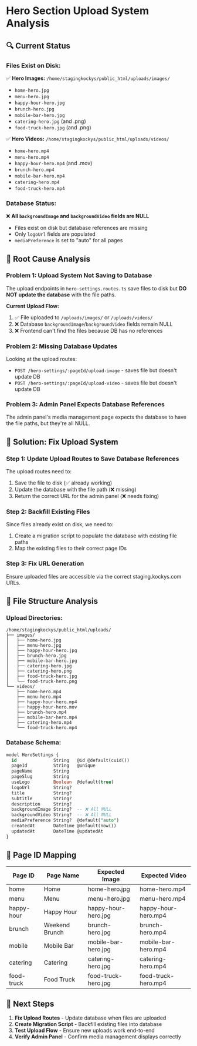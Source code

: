 # Hero Section Upload System Analysis

## 🔍 **Current Status**

### **Files Exist on Disk:**
✅ **Hero Images:** `/home/stagingkockys/public_html/uploads/images/`
- `home-hero.jpg`
- `menu-hero.jpg` 
- `happy-hour-hero.jpg`
- `brunch-hero.jpg`
- `mobile-bar-hero.jpg`
- `catering-hero.jpg` (and .png)
- `food-truck-hero.jpg` (and .png)

✅ **Hero Videos:** `/home/stagingkockys/public_html/uploads/videos/`
- `home-hero.mp4`
- `menu-hero.mp4`
- `happy-hour-hero.mp4` (and .mov)
- `brunch-hero.mp4`
- `mobile-bar-hero.mp4`
- `catering-hero.mp4`
- `food-truck-hero.mp4`

### **Database Status:**
❌ **All `backgroundImage` and `backgroundVideo` fields are NULL**
- Files exist on disk but database references are missing
- Only `logoUrl` fields are populated
- `mediaPreference` is set to "auto" for all pages

## 🚨 **Root Cause Analysis**

### **Problem 1: Upload System Not Saving to Database**
The upload endpoints in `hero-settings.routes.ts` save files to disk but **DO NOT update the database** with the file paths.

**Current Upload Flow:**
1. ✅ File uploaded to `/uploads/images/` or `/uploads/videos/`
2. ❌ Database `backgroundImage`/`backgroundVideo` fields remain NULL
3. ❌ Frontend can't find the files because DB has no references

### **Problem 2: Missing Database Updates**
Looking at the upload routes:
- `POST /hero-settings/:pageId/upload-image` - saves file but doesn't update DB
- `POST /hero-settings/:pageId/upload-video` - saves file but doesn't update DB

### **Problem 3: Admin Panel Expects Database References**
The admin panel's media management page expects the database to have the file paths, but they're all NULL.

## 🔧 **Solution: Fix Upload System**

### **Step 1: Update Upload Routes to Save Database References**

The upload routes need to:
1. Save the file to disk (✅ already working)
2. Update the database with the file path (❌ missing)
3. Return the correct URL for the admin panel (❌ needs fixing)

### **Step 2: Backfill Existing Files**

Since files already exist on disk, we need to:
1. Create a migration script to populate the database with existing file paths
2. Map the existing files to their correct page IDs

### **Step 3: Fix URL Generation**

Ensure uploaded files are accessible via the correct staging.kockys.com URLs.

## 📁 **File Structure Analysis**

### **Upload Directories:**
```
/home/stagingkockys/public_html/uploads/
├── images/
│   ├── home-hero.jpg
│   ├── menu-hero.jpg
│   ├── happy-hour-hero.jpg
│   ├── brunch-hero.jpg
│   ├── mobile-bar-hero.jpg
│   ├── catering-hero.jpg
│   ├── catering-hero.png
│   ├── food-truck-hero.jpg
│   └── food-truck-hero.png
└── videos/
    ├── home-hero.mp4
    ├── menu-hero.mp4
    ├── happy-hour-hero.mp4
    ├── happy-hour-hero.mov
    ├── brunch-hero.mp4
    ├── mobile-bar-hero.mp4
    ├── catering-hero.mp4
    └── food-truck-hero.mp4
```

### **Database Schema:**
```sql
model HeroSettings {
  id              String   @id @default(cuid())
  pageId          String   @unique
  pageName        String
  pageSlug        String
  useLogo         Boolean  @default(true)
  logoUrl         String?
  title           String?
  subtitle        String?
  description     String?
  backgroundImage String?  -- ❌ All NULL
  backgroundVideo String?  -- ❌ All NULL
  mediaPreference String?  @default("auto")
  createdAt       DateTime @default(now())
  updatedAt       DateTime @updatedAt
}
```

## 🎯 **Page ID Mapping**

| Page ID | Page Name | Expected Image | Expected Video |
|---------|-----------|----------------|----------------|
| home | Home | home-hero.jpg | home-hero.mp4 |
| menu | Menu | menu-hero.jpg | menu-hero.mp4 |
| happy-hour | Happy Hour | happy-hour-hero.jpg | happy-hour-hero.mp4 |
| brunch | Weekend Brunch | brunch-hero.jpg | brunch-hero.mp4 |
| mobile | Mobile Bar | mobile-bar-hero.jpg | mobile-bar-hero.mp4 |
| catering | Catering | catering-hero.jpg | catering-hero.mp4 |
| food-truck | Food Truck | food-truck-hero.jpg | food-truck-hero.mp4 |

## 🔄 **Next Steps**

1. **Fix Upload Routes** - Update database when files are uploaded
2. **Create Migration Script** - Backfill existing files into database
3. **Test Upload Flow** - Ensure new uploads work end-to-end
4. **Verify Admin Panel** - Confirm media management displays correctly







